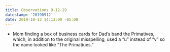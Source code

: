 ```yaml
---
title: Observations 9-12-19
datestamp: '20190912'
date: 2019-10-13 14:13:00 -05:00
---
```


- Mom finding a box of business cards for Dad’s band the Primatives, which, in addition to the original misspelling, used a “u” instead of “v” so the name looked like “The Primatiues.”
